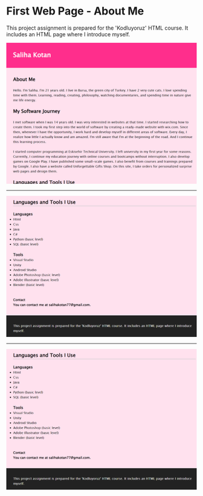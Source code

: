 # First Web Page - About Me
This project assignment is prepared for the 'Kodluyoruz' HTML course. It includes an HTML page where I introduce myself.

![preview image](preview.png)

---

![second preview image](preview2.png)

---

![second preview image](preview2.png)
